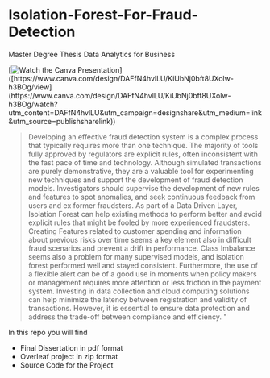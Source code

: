 # Isolation-Forest-For-Fraud-Detection
Master Degree Thesis Data Analytics for Business

[![Watch the Canva Presentation]([https://i.imgur.com/vKb2F1B.png](https://www.researchgate.net/publication/352017898/figure/fig1/AS:1029757483372550@1622524724599/Isolation-Forest-learned-iForest-construction-for-toy-dataset.png))]([https://www.canva.com/design/DAFfN4hvlLU/KiUbNj0bft8UXolw-h3BOg/view](https://www.canva.com/design/DAFfN4hvlLU/KiUbNj0bft8UXolw-h3BOg/watch?utm_content=DAFfN4hvlLU&utm_campaign=designshare&utm_medium=link&utm_source=publishsharelink))

> Developing an effective fraud detection system is a complex process that
> typically requires more than one technique. The majority of tools fully approved
> by regulators are explicit rules, often inconsistent with the fast pace of time and
> technology. Although simulated transactions are purely demonstrative, they are
> a valuable tool for experimenting new techniques and support the development
> of fraud detection models. Investigators should supervise the development
> of new rules and features to spot anomalies, and seek continuous feedback
> from users and ex former fraudsters. As part of a Data Driven Layer, Isolation
> Forest can help existing methods to perform better and avoid explicit rules that
> might be fooled by more experienced fraudsters. Creating Features related to
> customer spending and information about previous risks over time seems a key
> element also in difficult fraud scenarios and prevent a drift in performance. Class
> Imbalance seems also a problem for many supervised models, and isolation
> forest performed well and stayed consistent. Furthermore, the use of a flexible
> alert can be of a good use in moments when policy makers or management
> requires more attention or less friction in the payment system. Investing in data
> collection and cloud computing solutions can help minimize the latency between
> registration and validity of transactions. However, it is essential to ensure data
> protection and address the trade-off between compliance and efficiency.
"

In this repo you will find
- Final Dissertation in pdf format
- Overleaf project in zip format
- Source Code for the Project

